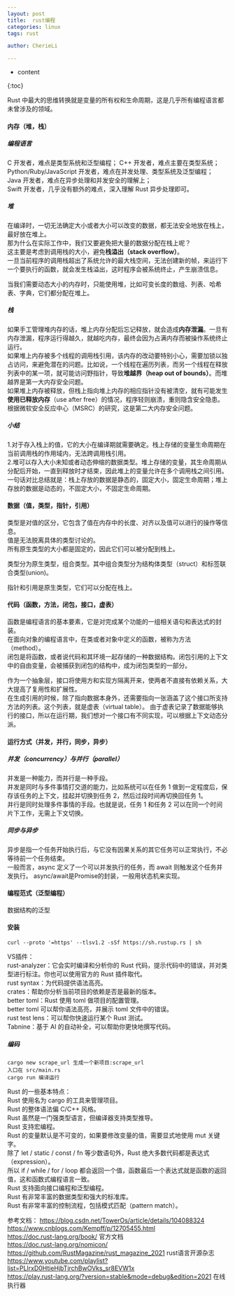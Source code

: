 ```yaml
---
layout: post  
title:  rust编程 
categories: linux  
tags: rust 

author: CherieLi

---
```


* content  

{:toc}  

Rust 中最大的思维转换就是变量的所有权和生命周期，这是几乎所有编程语言都未曾涉及的领域。 

#### 内存（堆，栈）
##### 编程语言
C 开发者，难点是类型系统和泛型编程； 
C++ 开发者，难点主要在类型系统；  
Python/Ruby/JavaScript 开发者，难点在并发处理、类型系统及泛型编程；  
Java 开发者，难点在异步处理和并发安全的理解上；  
Swift 开发者，几乎没有额外的难点，深入理解 Rust 异步处理即可。  

##### 堆
在编译时，一切无法确定大小或者大小可以改变的数据，都无法安全地放在栈上，最好放在堆上。  
那为什么在实际工作中，我们又要避免把大量的数据分配在栈上呢？  
这主要是考虑到调用栈的大小，避免**栈溢出（stack overflow）**。  
一旦当前程序的调用栈超出了系统允许的最大栈空间，无法创建新的帧，来运行下一个要执行的函数，就会发生栈溢出，这时程序会被系统终止，产生崩溃信息。 

当我们需要动态大小的内存时，只能使用堆，比如可变长度的数组、列表、哈希表、字典，它们都分配在堆上。  
##### 栈
如果手工管理堆内存的话，堆上内存分配后忘记释放，就会造成**内存泄漏**。一旦有内存泄漏，程序运行得越久，就越吃内存，最终会因为占满内存而被操作系统终止运行。  
如果堆上内存被多个线程的调用栈引用，该内存的改动要特别小心，需要加锁以独占访问，来避免潜在的问题。比如说，一个线程在遍历列表，而另一个线程在释放列表中的某一项，就可能访问野指针，导致**堆越界（heap out of bounds）**。而堆越界是第一大内存安全问题。   
如果堆上内存被释放，但栈上指向堆上内存的相应指针没有被清空，就有可能发生**使用已释放内存**（use after free）的情况，程序轻则崩溃，重则隐含安全隐患。根据微软安全反应中心（MSRC）的研究，这是第二大内存安全问题。  

##### 小结
1.对于存入栈上的值，它的大小在编译期就需要确定。栈上存储的变量生命周期在当前调用栈的作用域内，无法跨调用栈引用。  
2.堆可以存入大小未知或者动态伸缩的数据类型。堆上存储的变量，其生命周期从分配后开始，一直到释放时才结束，因此堆上的变量允许在多个调用栈之间引用。  
一句话对比总结就是：栈上存放的数据是静态的，固定大小，固定生命周期；堆上存放的数据是动态的，不固定大小，不固定生命周期。  


#### 数据（值，类型，指针，引用）
类型是对值的区分，它包含了值在内存中的长度、对齐以及值可以进行的操作等信息。  
值是无法脱离具体的类型讨论的。  
所有原生类型的大小都是固定的，因此它们可以被分配到栈上。  

类型分为原生类型，组合类型。其中组合类型分为结构体类型（struct）和标签联合类型(union)。  

指针和引用是原生类型，它们可以分配在栈上。  

#### 代码（函数，方法，闭包，接口，虚表）
函数是编程语言的基本要素，它是对完成某个功能的一组相关语句和表达式的封装。  
在面向对象的编程语言中，在类或者对象中定义的函数，被称为方法（method）。  
闭包是将函数，或者说代码和其环境一起存储的一种数据结构。闭包引用的上下文中的自由变量，会被捕获到闭包的结构中，成为闭包类型的一部分。  

作为一个抽象层，接口将使用方和实现方隔离开来，使两者不直接有依赖关系，大大提高了复用性和扩展性。  
在生成引用的时候，除了指向数据本身外，还需要指向一张涵盖了这个接口所支持方法的列表。这个列表，就是虚表（virtual table）。 
由于虚表记录了数据能够执行的接口，所以在运行期，我们想对一个接口有不同实现，可以根据上下文动态分派。  

#### 运行方式（并发，并行，同步，异步）
##### 并发（concurrency）与并行（parallel）  
并发是一种能力，而并行是一种手段。  
并发是同时与多件事情打交道的能力，比如系统可以在任务 1 做到一定程度后，保存该任务的上下文，挂起并切换到任务 2，然后过段时间再切换回任务 1。  
并行是同时处理多件事情的手段。也就是说，任务 1 和任务 2 可以在同一个时间片下工作，无需上下文切换。 
##### 同步与异步
异步是指一个任务开始执行后，与它没有因果关系的其它任务可以正常执行，不必等待前一个任务结束。  
一般而言，async 定义了一个可以并发执行的任务，而 await 则触发这个任务并发执行。  async/await是Promise的封装，一般用状态机来实现。

#### 编程范式（泛型编程）
数据结构的泛型

#### 安装
```
curl --proto '=https' --tlsv1.2 -sSf https://sh.rustup.rs | sh
```
VS插件：  
rust-analyzer：它会实时编译和分析你的 Rust 代码，提示代码中的错误，并对类型进行标注。你也可以使用官方的 Rust 插件取代。  
rust syntax：为代码提供语法高亮。  
crates：帮助你分析当前项目的依赖是否是最新的版本。  
better toml：Rust 使用 toml 做项目的配置管理。  
better toml 可以帮你语法高亮，并展示 toml 文件中的错误。  
rust test lens：可以帮你快速运行某个 Rust 测试。  
Tabnine：基于 AI 的自动补全，可以帮助你更快地撰写代码。  

##### 编码
```
cargo new scrape_url 生成一个新项目:scrape_url
入口在 src/main.rs
cargo run 编译运行
```
Rust 的一些基本特点：  
Rust 使用名为 cargo 的工具来管理项目。  
Rust 的整体语法偏 C/C++ 风格。  
Rust 虽然是一门强类型语言，但编译器支持类型推导。  
Rust 支持宏编程。  
Rust 的变量默认是不可变的，如果要修改变量的值，需要显式地使用 mut 关键字。  
除了 let / static / const / fn 等少数语句外，Rust 绝大多数代码都是表达式（expression）。  
所以 if / while / for / loop 都会返回一个值，函数最后一个表达式就是函数的返回值，这和函数式编程语言一致。  
Rust 支持面向接口编程和泛型编程。  
Rust 有非常丰富的数据类型和强大的标准库。  
Rust 有非常丰富的控制流程，包括模式匹配（pattern match）。  

参考文档：
https://blog.csdn.net/TowerOs/article/details/104088324  
https://www.cnblogs.com/Kempff/p/12705455.html  
https://doc.rust-lang.org/book/  官方文档  
https://doc.rust-lang.org/nomicon/  
https://github.com/RustMagazine/rust_magazine_2021 rust语言开源杂志  
https://www.youtube.com/playlist?list=PLlrxD0HtieHjbTjrchBwOVks_sr8EVW1x  
https://play.rust-lang.org/?version=stable&mode=debug&edition=2021  在线执行器  

